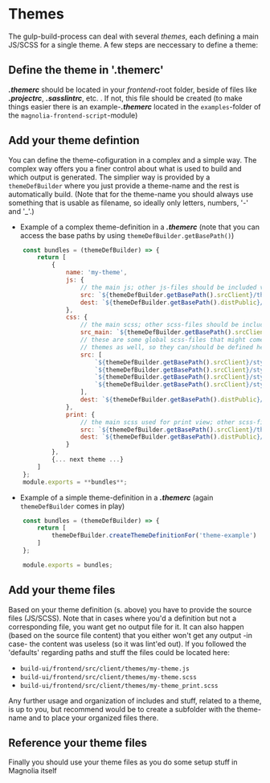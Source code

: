 # Themes

The gulp-build-process can deal with several _themes_, each defining a main JS/SCSS for a single theme. A few steps are neccessary to define a theme:

## Define the theme in '.themerc'

**_.themerc_** should be located in your _frontend_-root folder, beside of files like **_.projectrc_**, **_.sasslintrc_**, etc. . If not, this file should be created (to make things easier there is an example-**_.themerc_** located in the `examples`-folder of the  `magnolia-frontend-script`-module)



## Add your theme defintion

You can define the theme-cofiguration in a complex and a simple way. The complex way offers you a finer control about what is used to build and which output is generated. The simplier way is provided by a `themeDefBuilder` where you just provide a theme-name and the rest is automatically build.
(Note that for the theme-name you should always use something that is usable as filename, so ideally only letters, numbers, '-' and '_'.)

* Example of a complex theme-definition in a **_.themerc_** (note that you can access the base paths by using `themeDefBuilder.getBasePath()`)
```javascript
	const bundles = (themeDefBuilder) => {
		return [
			{
                name: 'my-theme',
                js: {
                    // the main js; other js-files should be included via the main js
                    src: `${themeDefBuilder.getBasePath().srcClient}/themes/my-theme.js`,
                    dest: `${themeDefBuilder.getBasePath().distPublic}/themes`
                },
                css: {
                    // the main scss; other scss-files should be included via the main scss
                    src_main: `${themeDefBuilder.getBasePath().srcClient}/themes/my-theme.scss`,
                    // these are some global scss-files that might come in play for most other
                    // themes as well, so they can/should be defined here
                    src: [
                        `${themeDefBuilder.getBasePath().srcClient}/styles/global/_variables.scss`,
                        `${themeDefBuilder.getBasePath().srcClient}/styles/global/_mixins.scss`,
                        `${themeDefBuilder.getBasePath().srcClient}/styles/global/_*.scss`,
                        `${themeDefBuilder.getBasePath().srcClient}/styles/vendor/_*.scss`
                    ],
                    dest: `${themeDefBuilder.getBasePath().distPublic}/themes`
                },
                print: {
                    // the main scss used for print view; other scss-files (related to the print view) should be included via the main scss
                    src: `${themeDefBuilder.getBasePath().srcClient}/themes/my-theme_print.scss`,
                    dest: `${themeDefBuilder.getBasePath().distPublic}/theme`
                }
            },
			{... next theme ...}
		]
	};
	module.exports = **bundles**;
```



* Example of a simple theme-definition in a **_.themerc_** (again `themeDefBuilder` comes in play)
```javascript
    const bundles = (themeDefBuilder) => {
	    return [
		    themeDefBuilder.createThemeDefinitionFor('theme-example')
	    ]
    };

    module.exports = bundles;
```



## Add your theme files
Based on your theme definition (s. above) you have to provide the source files (JS/SCSS). Note that in cases where you'd a definition but not a corresponding file, you want get no output file for it. It can also happen (based on the source file content) that you either won't get any output -in case- the content was useless (so it was lint'ed out).
If you followed the 'defaults' regarding paths and stuff the files could be located here:

* `build-ui/frontend/src/client/themes/my-theme.js`
* `build-ui/frontend/src/client/themes/my-theme.scss`
* `build-ui/frontend/src/client/themes/my-theme_print.scss`

Any further usage and organization of includes and stuff, related to a theme, is up to you, but recommend would be to create a subfolder with the theme-name and to place your organized files there.



## Reference your theme files

Finally you should use your theme files as you do some setup stuff in Magnolia itself